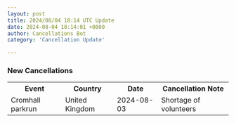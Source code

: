 ```yaml
---
layout: post
title: 2024/08/04 18:14 UTC Update
date: 2024-08-04 18:14:01 +0000
author: Cancellations Bot
category: 'Cancellation Update'

---
```


<h3>New Cancellations</h3>
<div class='hscrollable'>
<table style='width: 100%'>
    <tr>
        <th>Event</th>
        <th>Country</th>
        <th>Date</th>
        <th>Cancellation Note</th>
    </tr>
    <tr>
        <td>Cromhall parkrun</td>
        <td>United Kingdom</td>
        <td>2024-08-03</td>
        <td>Shortage of volunteers</td>
    </tr>
</table>
</div>
